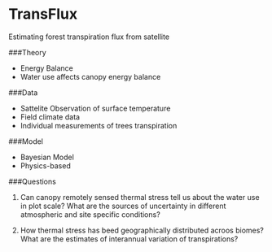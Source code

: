 
# TransFlux
Estimating forest transpiration flux from satellite 

###Theory
 - Energy Balance
 - Water use affects canopy energy balance

###Data
 - Sattelite Observation of surface temperature
 - Field climate data
 - Individual measurements of trees transpiration

###Model
  - Bayesian Model
  - Physics-based


###Questions
1) Can canopy remotely sensed thermal stress tell us about the water use in plot scale? What are the sources of uncertainty in different atmospheric and site specific conditions? 

2) How thermal stress has beed geographically distributed acroos biomes? What are the estimates of interannual variation of transpirations?

